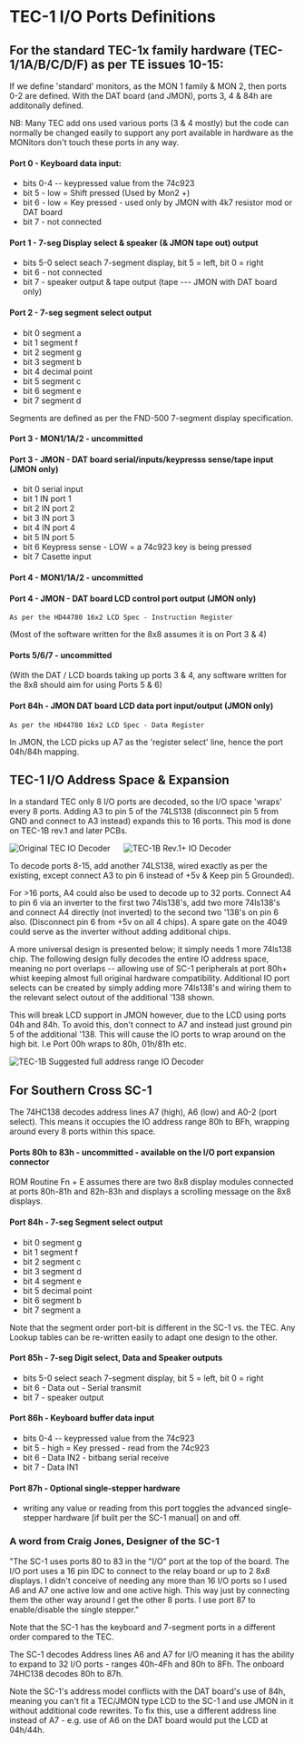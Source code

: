 <h1>TEC-1 I/O Ports Definitions</h1>

## For the standard TEC-1x family hardware (TEC-1/1A/B/C/D/F) as per TE issues 10-15:

If we define 'standard' monitors, as the MON 1 family & MON 2, then ports 0-2 are defined.
With the DAT board (and JMON), ports 3, 4 & 84h are additonally defined.

NB: Many TEC add ons used various ports (3 & 4 mostly) but the code can normally be changed easily to support any port available in hardware as the MONitors don't touch these ports in any way.

#### Port 0 - Keyboard data input:
 - bits 0-4 -- keypressed value from the 74c923
 - bit 5 - low = Shift pressed (Used by Mon2 +)
 - bit 6 - low = Key pressed - used only by JMON with 4k7 resistor mod or DAT board
 - bit 7 - not connected

#### Port 1 - 7-seg Display select & speaker (& JMON tape out) output
 - bits 5-0 select seach 7-segment display, bit 5 = left, bit 0 = right
 - bit  6 - not connected
 - bit  7 - speaker output & tape output (tape --- JMON with DAT board only)

#### Port 2 - 7-seg segment select output
 - bit 0	segment a
 - bit 1	segment f
 - bit 2	segment g
 - bit 3	segment b
 - bit 4	decimal point
 - bit 5	segment c
 - bit 6	segment e
 - bit 7	segment d

Segments are defined as per the FND-500 7-segment display specification.

#### Port 3 - MON1/1A/2 - uncommitted
#### Port 3 - JMON - DAT board serial/inputs/keypresss sense/tape input (JMON only)
 - bit 0	serial input<br>
 - bit 1	IN port 1<br>
 - bit 2	IN port 2<br>
 - bit 3	IN port 3<br>
 - bit 4	IN port 4<br>
 - bit 5	IN port 5<br>
 - bit 6	Keypress sense - LOW = a 74c923 key is being pressed<br>
 - bit 7	Casette input<br>

#### Port 4 - MON1/1A/2 - uncommitted
#### Port 4 - JMON - DAT board LCD control port output (JMON only)

	As per the HD44780 16x2 LCD Spec - Instruction Register

(Most of the software written for the 8x8 assumes it is on Port 3 & 4)

#### Ports 5/6/7 - uncommitted
(With the DAT / LCD boards taking up ports 3 & 4, any software written for the 8x8 should aim for using Ports 5 & 6)

#### Port 84h - JMON DAT board LCD data port input/output (JMON only)

	As per the HD44780 16x2 LCD Spec - Data Register

In JMON, the LCD picks up A7 as the 'register select' line, hence the port 04h/84h mapping.

## TEC-1 I/O Address Space & Expansion

In a standard TEC only 8 I/O ports are decoded, so the I/O space 'wraps' every 8 ports. Adding A3 to pin 5 of the 74LS138 (disconnect pin 5 from GND and connect to A3 instead) expands this to 16 ports. This mod is done on TEC-1B rev.1 and later PCBs.

![Original TEC IO Decoder](IOMaps/TEC_Original.png) &nbsp;&nbsp;&nbsp;&nbsp; ![TEC-1B Rev.1+ IO Decoder](IOMaps/TEC_1B_Rev1.png)

To decode ports 8-15, add another 74LS138, wired exactly as per the existing, except connect A3 to pin 6 instead of +5v & Keep pin 5 Grounded).

For >16 ports, A4 could also be used to decode up to 32 ports. Connect A4 to pin 6 via an inverter to the first two 74ls138's, add two more 74ls138's and connect A4 directly (not inverted) to the second two '138's on pin 6 also. (Disconnect pin 6 from +5v on all 4 chips). A spare gate on the 4049 could serve as the inverter without adding additional chips.

A more universal design is presented below; it simply needs 1 more 74ls138 chip. The following design fully decodes the entire IO address space, meaning no port overlaps -- allowing use of SC-1 peripherals at port 80h+ whist keeping almost full original hardware compatibility. Additional IO port selects can be created by simply adding more 74ls138's and wiring them to the relevant select outout of the additional '138 shown.

This will break LCD support in JMON however, due to the LCD using ports 04h and 84h. To avoid this, don't connect to A7 and instead just ground pin 5 of the additional '138. This will cause the IO ports to wrap around on the high bit. I.e Port 00h wraps to 80h, 01h/81h etc. 

![TEC-1B Suggested full address range IO Decoder](IOMaps/TEC_Suggested.png)

## For Southern Cross SC-1

The 74HC138 decodes address lines A7 (high), A6 (low) and A0-2 (port select). This means it occupies the IO address range 80h to BFh, wrapping around every 8 ports within this space.

#### Ports 80h to 83h - uncommitted - available on the I/O port expansion connector

ROM Routine Fn + E assumes there are two 8x8 display modules connected at ports 80h-81h and 82h-83h and displays a scrolling message on the 8x8 displays.

#### Port 84h - 7-seg Segment select output
 - bit 0	segment g
 - bit 1	segment f
 - bit 2	segment c
 - bit 3	segment d
 - bit 4	segment e
 - bit 5	decimal point
 - bit 6	segment b
 - bit 7	segment a

Note that the segment order port-bit is different in the SC-1 vs. the TEC. Any Lookup tables can be re-written easily to adapt one design to the other.

#### Port 85h - 7-seg Digit select, Data and Speaker outputs
 - bits 5-0 select seach 7-segment display, bit 5 = left, bit 0 = right
 - bit  6 - Data out - Serial transmit
 - bit  7 - speaker output

#### Port 86h - Keyboard buffer data input
 - bits 0-4 -- keypressed value from the 74c923
 - bit 5 - high = Key pressed - read from the 74c923
 - bit 6 - Data IN2 - bitbang serial receive
 - bit 7 - Data IN1

#### Port 87h - Optional single-stepper hardware

 - writing any value or reading from this port toggles the advanced single-stepper hardware [if built per the SC-1 manual] on and off.

### A word from Craig Jones, Designer of the SC-1

"The SC-1 uses ports 80 to 83 in the "I/O" port at the top of the board. The I/O port uses a 16 pin IDC to connect to the relay board or up to 2 8x8 displays. I didn't conceive of needing any more than 16 I/O ports so I used A6 and A7 one active low and one active high. This way just by connecting them the other way around I get the other 8 ports. I use port 87 to enable/disable the single stepper."

Note that the SC-1 has the keyboard and 7-segment ports in a different order compared to the TEC.

The SC-1 decodes Address lines A6 and A7 for I/O meaning it has the ability to expand to 32 I/O ports - ranges 40h-4Fh and 80h to 8Fh. The onboard 74HC138 decodes 80h to 87h.

Note the SC-1's address model conflicts with the DAT board's use of 84h, meaning you can't fit a TEC/JMON type LCD to the SC-1 and use JMON in it without additional code rewrites. To fix this, use a different address line instead of A7 - e.g. use of A6 on the DAT board would put the LCD at 04h/44h.
